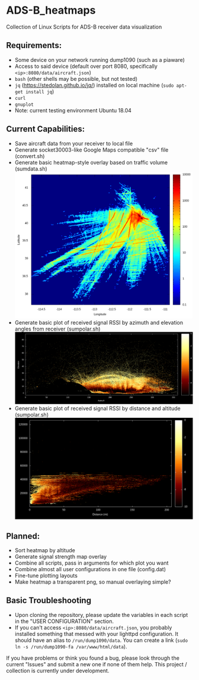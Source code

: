 # ADS-B_heatmaps
Collection of Linux Scripts for ADS-B receiver data visualization

## Requirements:
- Some device on your network running dump1090 (such as a piaware)
- Access to said device (default over port 8080, specifically `<ip>:8080/data/aircraft.json`)
- `bash` (other shells may be possible, but not tested)
- `jq` (https://stedolan.github.io/jq/) installed on local machine (`sudo apt-get install jq`)
- `curl`
- `gnuplot`
- Note: current testing environment Ubuntu 18.04

## Current Capabilities:
- Save aircraft data from your receiver to local file
- Generate socket30003-like Google Maps compatible "csv" file (convert.sh)
- Generate basic heatmap-style overlay based on traffic volume (sumdata.sh)
![Image of 169 hours of data](https://github.com/AD-Wright/ADS-B_heatmaps/raw/master/images/rect169.png)
- Generate basic plot of received signal RSSI by azimuth and elevation angles from receiver (sumpolar.sh)
![Image of 169 hours of data](https://github.com/AD-Wright/ADS-B_heatmaps/raw/master/images/polar.png)
- Generate basic plot of received signal RSSI by distance and altitude (sumpolar.sh)
![Image of 169 hours of data](https://github.com/AD-Wright/ADS-B_heatmaps/raw/master/images/section.png)

## Planned:
- Sort heatmap by altitude
- Generate signal strength map overlay
- Combine all scripts, pass in arguments for which plot you want
- Combine almost all user configurations in one file (config.dat)
- Fine-tune plotting layouts
- Make heatmap a transparent png, so manual overlaying simple?
  
## Basic Troubleshooting
- Upon cloning the repository, please update the variables in each script in the "USER CONFIGURATION" section.
- If you can't access `<ip>:8080/data/aircraft.json`, you probably installed something that messed with your lighttpd configuration.  It should have an alias to `/run/dump1090/data`.  You can create a link (`sudo ln -s /run/dump1090-fa /var/www/html/data`).

If you have problems or think you found a bug, please look through the current "Issues" and submit a new one if none of them help.  This project / collection is currently under development.
